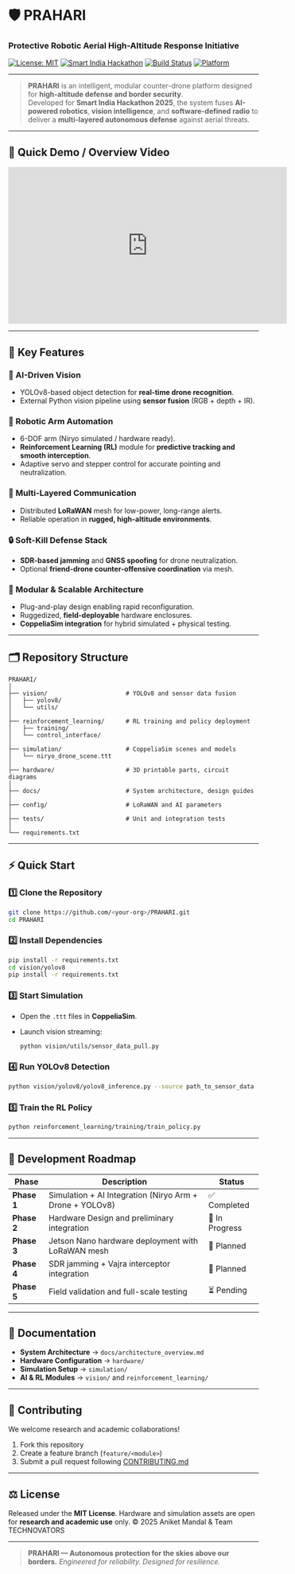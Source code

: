 # 🛡️ PRAHARI  
### **Protective Robotic Aerial High-Altitude Response Initiative**

[![License: MIT](https://img.shields.io/badge/License-MIT-blue.svg)](LICENSE)
[![Smart India Hackathon](https://img.shields.io/badge/Smart%20India%20Hackathon-2025-orange.svg)](#)
[![Build Status](https://img.shields.io/badge/Status-Prototype%20Ready-green.svg)](#)
[![Platform](https://img.shields.io/badge/Platform-Jetson%20%7C%20Python%20%7C%20ROS%20%7C%20CoppeliaSim-blue.svg)](#)

---

> **PRAHARI** is an intelligent, modular counter-drone platform designed for **high-altitude defense and border security**.  
Developed for **Smart India Hackathon 2025**, the system fuses **AI-powered robotics**, **vision intelligence**, and **software-defined radio** to deliver a **multi-layered autonomous defense** against aerial threats.

---

## 🎥 Quick Demo / Overview Video    

<iframe width="560" height="315" src="https://www.youtube.com/embed/https://youtu.be/mN3kXhBsl9o?rel=0" 
frameborder="0" allowfullscreen></iframe>

---

## 🚀 Key Features

### 🧠 AI-Driven Vision

* YOLOv8-based object detection for **real-time drone recognition**.
* External Python vision pipeline using **sensor fusion** (RGB + depth + IR).

### 🤖 Robotic Arm Automation

* 6-DOF arm (Niryo simulated / hardware ready).
* **Reinforcement Learning (RL)** module for **predictive tracking and smooth interception**.
* Adaptive servo and stepper control for accurate pointing and neutralization.

### 📡 Multi-Layered Communication

* Distributed **LoRaWAN** mesh for low-power, long-range alerts.
* Reliable operation in **rugged, high-altitude environments**.

### 🔒 Soft-Kill Defense Stack

* **SDR-based jamming** and **GNSS spoofing** for drone neutralization.
* Optional **friend-drone counter-offensive coordination** via mesh.

### 🧩 Modular & Scalable Architecture

* Plug-and-play design enabling rapid reconfiguration.
* Ruggedized, **field-deployable** hardware enclosures.
* **CoppeliaSim integration** for hybrid simulated + physical testing.

---

## 🗂️ Repository Structure

```
PRAHARI/
│
├── vision/                      # YOLOv8 and sensor data fusion
│   ├── yolov8/
│   └── utils/
│
├── reinforcement_learning/      # RL training and policy deployment
│   ├── training/
│   └── control_interface/
│
├── simulation/                  # CoppeliaSim scenes and models
│   └── niryo_drone_scene.ttt
│
├── hardware/                    # 3D printable parts, circuit diagrams
│
├── docs/                        # System architecture, design guides
│
├── config/                      # LoRaWAN and AI parameters
│
├── tests/                       # Unit and integration tests
│
└── requirements.txt
```

---

## ⚡ Quick Start

### 1️⃣ Clone the Repository

```bash
git clone https://github.com/<your-org>/PRAHARI.git
cd PRAHARI
```

### 2️⃣ Install Dependencies

```bash
pip install -r requirements.txt
cd vision/yolov8
pip install -r requirements.txt
```

### 3️⃣ Start Simulation

* Open the `.ttt` files in **CoppeliaSim**.
* Launch vision streaming:

  ```bash
  python vision/utils/sensor_data_pull.py
  ```

### 4️⃣ Run YOLOv8 Detection

```bash
python vision/yolov8/yolov8_inference.py --source path_to_sensor_data
```

### 5️⃣ Train the RL Policy

```bash
python reinforcement_learning/training/train_policy.py
```

---

## 🧭 Development Roadmap

| Phase       | Description                                              | Status         |
| ----------- | -------------------------------------------------------- | -------------- |
| **Phase 1** | Simulation + AI Integration (Niryo Arm + Drone + YOLOv8) | ✅ Completed    |
| **Phase 2** | Hardware Design and preliminary integration              | 🧩 In Progress |
| **Phase 3** | Jetson Nano hardware deployment with LoRaWAN mesh        | 🚧 Planned     |
| **Phase 4** | SDR jamming + Vajra interceptor integration              | 🚧 Planned      |
| **Phase 5** | Field validation and full-scale testing                  | ⏳ Pending      |

---

## 📘 Documentation

* **System Architecture** → `docs/architecture_overview.md`
* **Hardware Configuration** → `hardware/`
* **Simulation Setup** → `simulation/`
* **AI & RL Modules** → `vision/` and `reinforcement_learning/`

---

## 🤝 Contributing

We welcome research and academic collaborations!

1. Fork this repository
2. Create a feature branch (`feature/<module>`)
3. Submit a pull request following [CONTRIBUTING.md](CONTRIBUTING.md)

---

## ⚖️ License

Released under the **MIT License**.
Hardware and simulation assets are open for **research and academic use** only.
© 2025 Aniket Mandal & Team TECHNOVATORS

---

> **PRAHARI — Autonomous protection for the skies above our borders.**
> *Engineered for reliability. Designed for resilience.*

